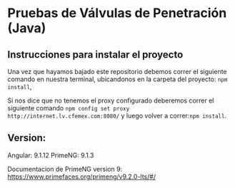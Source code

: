 # Pruebas de Válvulas de Penetración (Java)

## Instrucciones para instalar el proyecto

Una vez que hayamos bajado este repositorio debemos correr el siguiente comando en nuestra terminal, ubicandonos en la carpeta del proyecto: `npm install`,

Si nos dice que no tenemos el proxy configurado deberemos correr el siguiente comando `npm config set proxy http://internet.lv.cfemex.com:8080/` y luego volver a correr:`npm install`.


## Version:

Angular: 9.1.12
PrimeNG: 9.1.3

Documentacion de PrimeNG version 9: https://www.primefaces.org/primeng/v9.2.0-lts/#/
